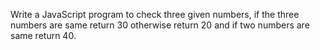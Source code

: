 Write a JavaScript program to check three given numbers, if the three numbers are same return 30 otherwise return 20 and if two numbers are same return 40. 